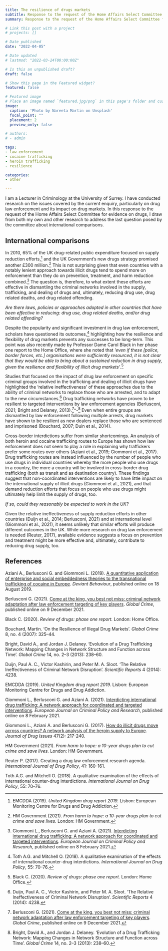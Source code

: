 ```yaml
---
title: The resilience of drugs markets
subtitle: Response to the request of the Home Affairs Select Committee for evidence on drugs, submitted on 24th March 2022
summary: Response to the request of the Home Affairs Select Committee for evidence on drugs, submitted on 24th March 2022

# Link this post with a project
# projects: []

# Date published
date: "2022-04-05"

# Date updated
# lastmod: "2022-03-24T00:00:00Z"

# Is this an unpublished draft?
draft: false

# Show this page in the Featured widget?
featured: false

# Featured image
# Place an image named `featured.jpg/png` in this page's folder and customize its options here.
image:
  caption: 'Photo by Nareeta Martin on Unsplash'
  focal_point: ""
  placement: 2
  preview_only: false

# authors:
# - admin

tags:
- law enforcement
- cocaine trafficking
- heroin trafficking
- resilience

categories:
- other

---
```


I am a Lecturer in Criminology at the University of Surrey. I have conducted research on the issues covered by the current enquiry, particularly on drug law enforcement and its impact on drug markets. In this response to the request of the Home Affairs Select Committee for evidence on drugs, I draw from both my own and other research to address the last question posed by the committee about international comparisons.

## International comparisons

In 2010, 65% of the UK drug-related public expenditure focused on supply reduction efforts,[^fn1] and the UK Government’s new drugs strategy promised another £300 million.[^fn2] This is not surprising given that even countries with a notably lenient approach towards illicit drugs tend to spend more on enforcement than they do on prevention, treatment, and harm reduction combined.[^fn3] The question is, therefore, to what extent these efforts are effective in dismantling the criminal networks involved in the supply, trafficking, and dealing of drugs and, ultimately, reducing drug use, drug related deaths, and drug related offending.

*Are there laws, policies or approaches adopted in other countries that have been effective in reducing: drug use, drug related deaths, and/or drug related offending?*

Despite the popularity and significant investment in drug law enforcement, scholars have questioned its outcomes,[^fn4] highlighting how the resilience and flexibility of drug markets prevents any successes to be long-term. This point was also recently made by Professor Dame Carol Black in her phase one report to the Home Office, where she noted that *‘even if these [police, border forces, etc.] organisations were sufficiently resourced, it is not clear that they would be able to bring about a sustained reduction in drug supply, given the resilience and flexibility of illicit drug markets’*.[^fn5]

Studies that focused on the impact of drug law enforcement on specific criminal groups involved in the trafficking and dealing of illicit drugs have highlighted the ‘relative ineffectiveness’ of these approaches due to the ability of criminal networks to replace those who are arrested, and to adapt to the new circumstances.[^fn6] Drug trafficking networks have proven to be resilient to targeted interventions by law enforcement agencies (Berlusconi, 2021; Bright and Delaney, 2013).[^fn7]^-[^fn8] Even when entire groups are dismantled by law enforcement following multiple arrests, drug markets have shown to be resilient as new dealers replace those who are sentenced and imprisoned (Bouchard, 2007; Duin et al., 2014).

Cross-border interdictions suffer from similar shortcomings. An analysis of both heroin and cocaine trafficking routes to Europe has shown how law enforcement does not seem to play a role in explaining why traffickers prefer some routes over others (Aziani et al., 2019; Giommoni et al., 2017). Drug trafficking routes are instead influenced by the number of people who use drugs in individual countries whereby the more people who use drugs in a country, the more a country will be involved in cross-border drug trafficking (both as transit and as destination country). These findings suggest that non-coordinated interventions are likely to have little impact on the international supply of illicit drugs (Giommoni et al., 2021), and that demand reduction efforts that focus on people who use drugs might ultimately help limit the supply of drugs, too.

*If so, could they reasonably be expected to work in the UK?*

Given the relative ineffectiveness of supply reduction efforts in other countries (Duijn et al., 2014; Berlusconi, 2021) and at international level (Giommoni et al., 2021), it seems unlikely that similar efforts will produce different outcomes in the UK. While more research on drug law enforcement is needed (Reuter, 2017), available evidence suggests a focus on prevention and treatment might be more effective and, ultimately, contribute to reducing drug supply, too.

## References

Aziani A., Berlusconi G. and Giommoni L. (2019). [A quantitative application of enterprise and social embeddedness theories to the transnational trafficking of cocaine in Europe](https://gberlu.netlify.app/publication/aziani_et_al_2019/). *Deviant Behaviour*, published online on 18 August 2019.

Berlusconi G. (2021). [Come at the king, you best not miss: criminal network adaptation after law enforcement targeting of key players](https://gberlu.netlify.app/publication/berlusconi_2021/). *Global Crime*, published online on 9 December 2021.

Black C. (2020). *Review of drugs: phase one report.* London: Home Office.

Bouchard, Martin. ‘On the Resilience of Illegal Drug Markets’. *Global Crime* 8, no. 4 (2007): 325–44.

Bright, David A., and Jordan J. Delaney. ‘Evolution of a Drug Trafficking Network: Mapping Changes in Network Structure and Function across Time’. *Global Crime* 14, no. 2–3 (2013): 238–60.

Duijn, Paul A. C., Victor Kashirin, and Peter M. A. Sloot. ‘The Relative Ineffectiveness of Criminal Network Disruption’. *Scientific Reports* 4 (2014): 4238.

EMCDDA (2019). *United Kingdom drug report 2019.* Lisbon: European Monitoring Centre for Drugs and Drug Addiction.

Giommoni L., Berlusconi G. and Aziani A. (2021). [Interdicting international drug trafficking: A network approach for coordinated and targeted interventions](https://gberlu.netlify.app/publication/giommoni_et_al_2021/). *European Journal on Criminal Policy and Research*, published online on 8 February 2021.

Giommoni L., Aziani A. and Berlusconi G. (2017). [How do illicit drugs move across countries? A network analysis of the heroin supply to Europe](https://gberlu.netlify.app/publication/giommoni_et_al_2017/). *Journal of Drug Issues* 47(2): 217-240.

HM Government (2021). *From harm to hope: a 10-year drugs plan to cut crime and save lives.* London: HM Government.

Reuter P. (2017). Creating a drug law enforcement research agenda. *International Journal of Drug Policy*, 41: 160-161.

Toth A.G. and Mitchell O. (2018). A qualitative examination of the effects of international counter-drug interdictions. *International Journal on Drug Policy*, 55: 70–76.

[^fn1]: EMCDDA (2019). *United Kingdom drug report 2019.* Lisbon: European Monitoring Centre for Drugs and Drug Addiction.

[^fn2]: HM Government (2021). *From harm to hope: a 10-year drugs plan to cut crime and save lives.* London: HM Government.

[^fn3]: Giommoni L., Berlusconi G. and Aziani A. (2021). [Interdicting international drug trafficking: A network approach for coordinated and targeted interventions](https://gberlu.netlify.app/publication/giommoni_et_al_2021/). *European Journal on Criminal Policy and Research*, published online on 8 February 2021.

[^fn4]: Toth A.G. and Mitchell O. (2018). A qualitative examination of the effects of international counter-drug interdictions. *International Journal on Drug Policy*, 55: 70–76.

[^fn5]: Black C. (2020). *Review of drugs: phase one report.* London: Home Office.

[^fn6]: Duijn, Paul A. C., Victor Kashirin, and Peter M. A. Sloot. ‘The Relative Ineffectiveness of Criminal Network Disruption’. *Scientific Reports* 4 (2014): 4238.

[^fn7]: Berlusconi G. (2021). [Come at the king, you best not miss: criminal network adaptation after law enforcement targeting of key players](https://gberlu.netlify.app/publication/berlusconi_2021/). *Global Crime*, published online on 9 December 2021.

[^fn8]: Bright, David A., and Jordan J. Delaney. ‘Evolution of a Drug Trafficking Network: Mapping Changes in Network Structure and Function across Time’. *Global Crime* 14, no. 2–3 (2013): 238–60.
